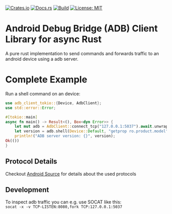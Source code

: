 [![Crates.io](https://img.shields.io/crates/v/adb-client.svg)](https://crates.io/crates/adb-client-tokio)
[![Docs.rs](https://docs.rs/adb-client-tokio/badge.svg)](https://docs.rs/adb-client-tokio)
[![Build](https://github.com/devicelink/adb-client-tokio/actions/workflows/test.yml/badge.svg?branch=main)](https://github.com/devicelink/adb-client-tokio/actions)
[![License: MIT](https://img.shields.io/badge/License-MIT-yellow.svg)](https://opensource.org/licenses/MIT)

# Android Debug Bridge (ADB) Client Library for async Rust

A pure rust implementation to send commands and forwards traffic to an android device using a adb server.

# Complete Example

Run a shell command on an device:

```rust
use adb_client_tokio::{Device, AdbClient};
use std::error::Error;

#[tokio::main]
async fn main() -> Result<(), Box<dyn Error>> {
    let mut adb = AdbClient::connect_tcp("127.0.0.1:5037").await.unwrap();
    let version = adb.shell(Device::Default, "getprop ro.product.model").await?;
    println!("ADB server version: {}", version);
Ok(())
}
```

## Protocol Details

Checkout [Android Source](https://cs.android.com/android/platform/superproject/main/+/main:packages/modules/adb/) for details about the used protocols

## Development

To inspect adb traffic you can e.g. use SOCAT like this:  
```socat -x -v TCP-LISTEN:8080,fork TCP:127.0.0.1:5037```